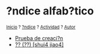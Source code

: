 # ?ndice alfab?tico
<sup>[Inicio](https://github.com/jucardus/jucardus.github.io/blob/main/index.md) ? [?ndice](https://github.com/jucardus/jucardus.github.io/blob/main/indice.md) ? [Actividad](https://github.com/jucardus/jucardus.github.io/blob/main/actividad.md) ? [Autor](https://jucardus.github.io)</sup>


* [Prueba de creaci?n](https://github.com/jucardus/jucardus.github.io/blob/main/p/r/u/prueba.md)
* [?? (??) [shui4 jiao4]](https://github.com/jucardus/jucardus.github.io/blob/main/s/h/u/shui4-jiao4.md)